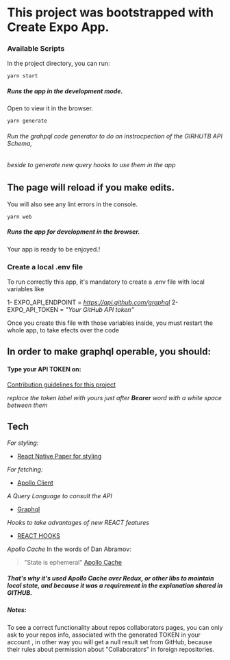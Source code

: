 # This project was bootstrapped with Create Expo App.

### Available Scripts
In the project directory, you can run:

`yarn start`
##### Runs the app in the development mode.
Open to view it in the browser.

`yarn generate`
###### Run the grahpql code generator to do an instrocpection of the GIRHUTB API Schema,
###### beside to generate new query hooks to use them in the app

## The page will reload if you make edits.
You will also see any lint errors in the console.

`yarn web`
##### Runs the app for development in the browser.
Your app is ready to be enjoyed.!

### Create a local .env file
To run correctly this app, it's mandatory to create a .env file with local variables like

1- EXPO_API_ENDPOINT = *https://api.github.com/graphql*
2- EXPO_API_TOKEN = *"Your GitHub API token"*

Once you create this file with those variables inside, you must restart the whole app, to take efects over the code

## In order to make graphql operable, you should:
#### Type your API TOKEN on: 
[Contribution guidelines for this project](codegen.yml) 

*replace the token label with yours just after **Bearer** word with a white space between them*  

## Tech

*For styling:* 
* [React Native Paper for styling](https://callstack.github.io/react-native-paper/)

*For fetching:* 
* [Apollo Client](https://www.apollographql.com/client/)

*A Query Language to consult the API*
* [Graphql](https://graphql.org/)

*Hooks to take advantages of new REACT features*
* [REACT HOOKS](https://es.reactjs.org/docs/hooks-intro.html)  

*Apollo Cache*
In the words of Dan Abramov:
> "State is ephemeral"
[Apollo Cache](https://www.apollographql.com/docs/react/caching/cache-configuration/)
##### That's why it's used Apollo Cache over Redux, or other libs to maintain local state, and because it was a requirement in the explanation shared in GITHUB.  

##### Notes:
To see a correct functionality about repos collaborators pages, you can only ask to your repos info, associated with the generated TOKEN in your account ,  in other way you will get a null result set from GitHub, because their rules about permission about "Collaborators" in foreign repositories.